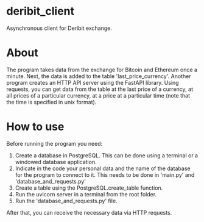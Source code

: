 # deribit_client
Asynchronous client for Deribit exchange.

# About
The program takes data from the exchange for Bitcoin and Ethereum once a minute. Next, the data is added to the table 'last_price_currency'.
Another program creates an HTTP API server using the FastAPI library. Using requests, you can get data from the table at the last price of a currency, at all prices of a particular currency, 
at a price at a particular time (note that the time is specified in unix format).

# How to use
Before running the program you need:
1) Create a database in PostgreSQL. This can be done using a terminal or a windowed database application.
2) Indicate in the code your personal data and the name of the database for the program to connect to it. This needs to be done in 'main.py' and 'database_and_requests.py'
3) Create a table using the PostgreSQL.create_table function.
4) Run the uvicorn server in a terminal from the root folder. 
5) Run the 'database_and_requests.py' file.

After that, you can receive the necessary data via HTTP requests.






